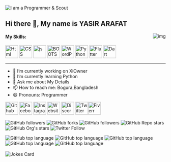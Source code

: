 ![I am a Programmer & Scout](https://user-images.githubusercontent.com/96917595/152844994-7ce725ed-a1ab-404d-aba9-d4f8deb57481.gif)
## Hi there 👋, My name is YASIR ARAFAT


<img align="right" src="https://user-images.githubusercontent.com/96917595/153999700-d4d968db-f3d6-4e27-b1a9-a21264e36eab.png" alt="img">

<h4><b>My Skills:</b></h4>





[<img src='https://user-images.githubusercontent.com/96917595/152837779-2ec60249-35ab-4499-8424-0f1474cdfc85.svg' alt='Html' height='40'>](https://en.wikipedia.org/wiki/HTML)  [<img src='https://user-images.githubusercontent.com/96917595/152838083-82733425-fa7b-4939-b890-201a8a3266fe.svg' alt='CSS' height='40'>](https://en.wikipedia.org/wiki/CSS)  [<img src='https://user-images.githubusercontent.com/96917595/152838388-f756e45c-82f1-434d-802c-292668284c6c.svg' alt='js' height='40'>](https://en.wikipedia.org/wiki/JavaScript)  [<img src='https://user-images.githubusercontent.com/96917595/152838685-215a5119-77ae-4a1e-bf89-13d05c921e98.svg' alt='BOOTSTRAP' height='40'>](https://en.wikipedia.org/wiki/Bootstrap_(front-end_framework))  [<img src='https://user-images.githubusercontent.com/96917595/152838976-d7a81ec0-702a-4c0e-9492-cc9989f55174.svg' alt='WordPress' height='40'>](https://en.wikipedia.org/wiki/WordPress)  [<img src='https://user-images.githubusercontent.com/96917595/152839303-3945d867-5edd-4ac7-ad00-512b40cacc6b.svg' alt='Python' height='40'>](https://en.wikipedia.org/wiki/Python_(programming_language))  [<img src='https://user-images.githubusercontent.com/96917595/152839536-067a3094-1c7a-44a7-b0a6-7b8bc05594d7.svg' alt='Flutter' height='40'>](https://en.wikipedia.org/wiki/Flutter_(software))  [<img src='https://user-images.githubusercontent.com/96917595/152839777-f5aba2d5-6ecf-4e2d-b0ae-69cd2cead7bf.svg' alt='Dart' height='40'>](https://en.wikipedia.org/wiki/Dart_(programming_language))

- - - - - - - - - - - - - - - - - - - - - - - - - - - - - - - - - - - - - - - - - - - - - - - - - - - - - - - - - - - - - - 
- 🔭 I’m currently working on XiOwner 
- 🌱 I’m currently learning Python 
- 💬 Ask me about My Details 
- 📫 How to reach me: Bogura,Bangladesh 
- 😄 Pronouns: Programmer 




[<img src='https://user-images.githubusercontent.com/96917595/153748797-e8226337-756e-4878-bc6b-1540de28017f.svg' alt='Github' height='40'>](https://github.com/proarafat)  [<img src='https://user-images.githubusercontent.com/96917595/153748687-a2af1e4f-22e0-4226-bae8-6c11451973aa.svg' alt='Facebook' height='40'>](https://www.facebook.com/prodevarafat)  [<img src='https://user-images.githubusercontent.com/96917595/153748616-4ac789a7-80e5-4b1f-8069-fa3046fbe017.svg' alt='Instagram' height='40'>](https://www.instagram.com/devproarafat/)  [<img src='https://user-images.githubusercontent.com/96917595/153748557-130749e2-9474-4099-a44b-0ef81985c011.svg' alt='Website' height='40'>](https://arafat.xiowner.com)  [<img src='https://user-images.githubusercontent.com/96917595/153748506-91b88e03-3127-4e97-a8bc-556e92f7f0c8.svg' alt='Discord' height='40'>](https://discord.gg/F7cA7BnW5V)   [<img src='https://user-images.githubusercontent.com/96917595/153748401-fdd021a2-ba54-4bb8-a04c-01a4ec87329b.svg' alt='Twitter' height='40'>](https://twitter.com/devproarafat)[<img src='https://user-images.githubusercontent.com/96917595/153748959-843260c4-bf62-4300-a060-07a21368588a.png' alt='Fiverr' height='40'>](https://www.fiverr.com/bdpro13495)

<img alt="GitHub followers" src="https://img.shields.io/github/followers/proarafat?style=social"> <img alt="GitHub forks" src="https://img.shields.io/github/forks/proarafat/host?style=social"> <img alt="GitHub followers" src="https://img.shields.io/github/followers/proarafat?style=social"> <img alt="GitHub Repo stars" src="https://img.shields.io/github/stars/proarafat/host?style=social"> <img alt="GitHub Org's stars" src="https://img.shields.io/github/stars/proarafat?style=social"> <img alt="Twitter Follow" src="https://img.shields.io/twitter/follow/devproarafat?style=social">

<img alt="GitHub top language" src="https://img.shields.io/github/languages/top/proarafat/host"> <img alt="GitHub top language" src="https://img.shields.io/github/languages/top/proarafat/surprise-prank-python"> <img alt="GitHub top language" src="https://img.shields.io/github/languages/top/inmahi/Medical-app"> <img alt="GitHub top language" src="https://img.shields.io/github/languages/top/inmahi/Minesweeper"> <img alt="GitHub top language" src="https://img.shields.io/github/languages/top/inmahi/RaffleUp"><br><br>
![Jokes Card](https://readme-jokes.vercel.app/api)


